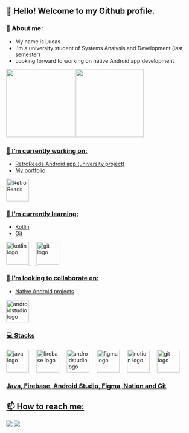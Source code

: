 ## 👋 Hello! Welcome to my Github profile.

### 👤 About me:
- My name is Lucas
- I'm a university student of Systems Analysis and Development (last semester)
- Looking forward to working on native Android app development

<div>
<a href="https://github.com/LucasQuinalia">
<img loading="lazy" height="180em" src="https://github-readme-stats.vercel.app/api/top-langs/?username=LucasQuinalia&layout=compact&langs_count=7&theme=dracula"/>
<img loading="lazy" height="180em" src="https://github-readme-stats.vercel.app/api?username=LucasQuinalia&show_icons=true&theme=dracula&include_all_commits=true&count_private=true"/>
</div>

### 🔭 I’m currently working on:
- RetroReads Android app (university project)
- My portfolio
<div align="left">
  <img height="60em" src="https://imgur.com/DAsGHhe.png" alt="RetroReads"/>
</div>
  
### 🌱 I’m currently learning:
- Kotlin
- Git
<div align="left">
  <img src="https://skillicons.dev/icons?i=kotlin" height="60em" alt="kotlin logo"/>
  <img width="12"/>
  <img src="https://skillicons.dev/icons?i=git" height="60em" alt="git logo"/>
</div>

### 👯 I’m looking to collaborate on:
- Native Android projects
<div align="left">
  <img src="https://skillicons.dev/icons?i=androidstudio" height="60em" alt="androidstudio logo"/>
</div>

### 💻 Stacks

###
<div align="left">
  <img src="https://skillicons.dev/icons?i=java" height="60em" alt="java logo"/>
  <img width="12" />
  <img src="https://skillicons.dev/icons?i=firebase" height="60em" alt="firebase logo"/>
  <img width="12" />
  <img src="https://skillicons.dev/icons?i=androidstudio" height="60em" alt="androidstudio logo"/>
  <img width="12" />
  <img src="https://skillicons.dev/icons?i=figma" height="60em" alt="figma logo"/>
  <img width="12" />
  <img src="https://skillicons.dev/icons?i=notion" height="60em" alt="notion logo"/>
  <img width="12"/>
  <img src="https://skillicons.dev/icons?i=git" height="60em" alt="git logo"/>
</div>

### Java, Firebase, Android Studio, Figma, Notion and Git

## 📫 How to reach me:
<div>
  <a href = "mailto:lrgquinalia@gmail.com"><img loading="lazy" src="https://img.shields.io/badge/Gmail-D14836?style=for-the-badge&logo=gmail&logoColor=white" target="_blank"></a>
  <a href="https://www.linkedin.com/in/lucas-quinalia/" target="_blank"><img loading="lazy" src="https://img.shields.io/badge/-LinkedIn-%230077B5?style=for-the-badge&logo=linkedin&logoColor=white" target="_blank"></a>   
</div>
